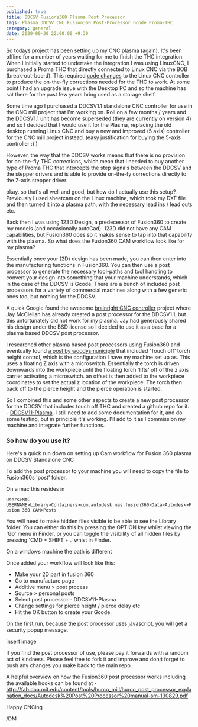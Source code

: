 ```yaml
---
published: true
title: DDCSV Fusions360 Plasma Post Processor
tags: Plasma DDCSV CNC Fusion360 Post-Processor Gcode Proma-THC
category: general
date: 2020-09-30 22:00:00 +9:30
---
```



So todays project has been setting up my CNC plasma (again). It's been offline for a number of years waiting for me to finish the THC integration. When I initially started to undertake the integration I was using LinuxCNC, I purchased a Proma THC that directly connected to Linux CNC via the BOB (break-out-board). This required [code changes](https://forum.linuxcnc.org/49-basic-configuration/27900-thc-config-that-works) to the Linux CNC controller to produce the on-the-fly corrections needed for the THC to work. At some point I had an upgrade issue with the Desktop PC and so the machine has sat there for the past few years bring used as a storage shelf.

Some time ago I purchased a DDCSV1.1 standalone CNC controller for use in the CNC mill project that I'm working on. Roll on a few months / years and the DDCSV1.1 unit has become superseded (they are currently on version 4) and so I decided that I would use it for the Plasma, replacing the old desktop running Linux CNC and buy a new and improved (5 axis) controller for the CNC mill project instead. (easy justification for buying the 5-axis controller :) )

However,  the way that the DDCSV works means that there is no provision for on-the-fly THC corrections, which mean that I needed to buy another type of Proma THC that intercepts the step signals between the DDCSV and the stepper drivers and is able to provide on-the-fy corrections directly to the Z-axis stepper driver.

okay. so that's all well and good, but how do I actually use this setup? Previously I used sheetcam on the Linux machine, which took my DXF file and then turned it into a plasma path, with the necessary lead ins / lead outs etc.

Back then I was using 123D Design, a predecessor of Fusion360 to create my models (and occasionally autoCad). 123D did not have any CAM capabilities, but Fusion360 does so it makes sense to tap into that capability with the plasma. So what does the Fusion360 CAM workflow look like for my plasma?

Essentially once your (2D) design has been made, you can then enter into the manufacturing functions in Fusion360. You can then use a post processor to generate the necessary tool-paths and tool handling to convert your design into something that your machine understands, which in the case of the DDCSV is Gcode. There are a bunch of included post processors for a variety of commercial machines along with a few generic ones too, but nothing for the DDCSV.

A quick Google found the awesome [brainright CNC controller](https://www.brainright.com/Projects/CNCController) project where Jay McClellan has already created a post processor for the DDCSV1.1, but this unfortunately did not work for my plasma. Jay had generously shared his design under the BSD license so I decided to use it as a base for a plasma based DDCSV post processor.

I researched other plasma based post processors using Fusion360 and eventually found [a post by woodysmuniciple](https://forums.autodesk.com/t5/hsm-post-processor-forum/post-processor-for-mach-3-plasma-table/m-p/6407657) that included 'Touch off' torch height control, which is the configuration I have my machine set up as. This uses a floating Z axis with a microswitch. Essentially the torch is driven downwards into the workpiece until the floating torch 'lifts' off of the z axis carrier activating a microswitch. an offset is then added to the workpiece coordinates to set the actual z location of the workpiece. The torch then back off to the pierce height and the pierce operation is started. 

So I combined this and some other aspects to create a new post processor for the DDCSV that includes touch off THC and created a github repo for it. - [DDCSV11-Plasma](https://github.com/DeeEmm/DDCSV11-Plasma). I still need to add some documentation for it, and do some testing, but in principle it's working. I'll add to it as I commission my machine and integrate further functions.

### So how do you use it?

Here's a quick run down on setting up Cam workflow for Fusion 360 plasma on DDCSV Standalone CNC 

To add the post processor to your machine you will need to copy the file to Fusion360s 'post' folder. 

On a mac this resides in

```Users>MAC USERNAME>Library>Containers>com.autodesk.mas.fusion360>Data>Autodesk>Fusion 360 CAM>Posts```

You will need to make hidden files visible to be able to see the Library folder. You can either do this by pressing the OPTION key whilst viewing the 'Go' menu in Finder, or you can toggle the visibility of all hidden files by pressing 'CMD + SHIFT + .' whist in Finder.

On a windows machine the path is different

Once added your workflow will look like this:

- Make your 2D part in fusion 360
- Go to manufacture page
- Additive menu > post process
- Source >  personal posts
- Select post processor - DDCSV11-Plasma
- Change settings for pierce height / pierce delay etc
- Hit the OK button to create your Gcode.

On the first run, because the post processor uses javascript, you will get a security popup message.

insert image

If you find the post processor of use, please pay it forwards with a random act of kindness. Please feel free to fork it and improve and don;t forget to push any changes you make back to the main repo. 

A helpful overview on how the Fusion360 post processor works including the available hooks can be found at - http://fab.cba.mit.edu/content/tools/hurco_mill/hurco_post_processor_explanation_docs/Autodesk%20Post%20Processor%20manual-sm-130829.pdf

Happy CNCing

/DM